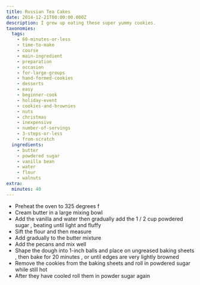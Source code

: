 ```yaml
---
title: Russian Tea Cakes
date: 2014-12-21T00:00:00.000Z
description: I grew up eating these super yummy cookies.
taxonomies:
  tags:
    - 60-minutes-or-less
    - time-to-make
    - course
    - main-ingredient
    - preparation
    - occasion
    - for-large-groups
    - hand-formed-cookies
    - desserts
    - easy
    - beginner-cook
    - holiday-event
    - cookies-and-brownies
    - nuts
    - christmas
    - inexpensive
    - number-of-servings
    - 3-steps-or-less
    - from-scratch
  ingredients:
    - butter
    - powdered sugar
    - vanilla bean
    - water
    - flour
    - walnuts
extra:
  minutes: 40
---
```

 - Preheat the oven to 325 degrees f
 - Cream butter in a large mixing bowl
 - Add the vanilla and water then gradually add the 1 / 2 cup powdered sugar , beating until light and fluffy
 - Sift the flour and then measure
 - Add gradually to the butter mixture
 - Add the pecans and mix well
 - Shape the dough into 1-inch balls and place on ungreased baking sheets , then bake for 20 minutes , or until edges are very lightly browned
 - Remove the cookies from the baking sheets and roll in powdered sugar while still hot
 - After they have cooled roll them in powder sugar again
